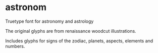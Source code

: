 # astronom

Truetype font for astronomy and astrology

The original glyphs are from renaissance woodcut illustrations.

Includes glyphs for signs of the zodiac, planets, aspects, elements and numbers.

